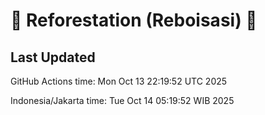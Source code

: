 
# 🌳 Reforestation (Reboisasi) 🌲

## Last Updated

GitHub Actions time: Mon Oct 13 22:19:52 UTC 2025

Indonesia/Jakarta time: Tue Oct 14 05:19:52 WIB 2025
